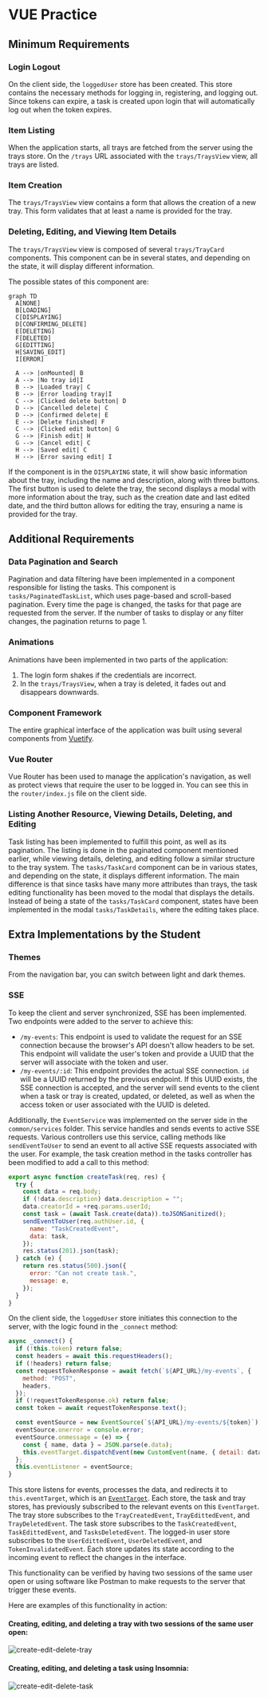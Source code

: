 # VUE Practice

## Minimum Requirements

### Login Logout

On the client side, the `loggedUser` store has been created. This store contains the necessary methods for logging in, registering, and logging out. Since tokens can expire, a task is created upon login that will automatically log out when the token expires.

### Item Listing

When the application starts, all trays are fetched from the server using the trays store. On the `/trays` URL associated with the `trays/TraysView` view, all trays are listed.

### Item Creation

The `trays/TraysView` view contains a form that allows the creation of a new tray. This form validates that at least a name is provided for the tray.

### Deleting, Editing, and Viewing Item Details

The `trays/TraysView` view is composed of several `trays/TrayCard` components. This component can be in several states, and depending on the state, it will display different information.

The possible states of this component are:

```mermaid
graph TD
  A[NONE]
  B[LOADING]
  C[DISPLAYING]
  D[CONFIRMING_DELETE]
  E[DELETING]
  F[DELETED]
  G[EDITTING]
  H[SAVING_EDIT]
  I[ERROR]

  A --> |onMounted| B
  A --> |No tray id|I
  B --> |Loaded tray| C
  B --> |Error loading tray|I
  C --> |Clicked delete button| D
  D --> |Cancelled delete| C
  D --> |Confirmed delete| E
  E --> |Delete finished| F
  C --> |Clicked edit button| G
  G --> |Finish edit| H
  G --> |Cancel edit| C
  H --> |Saved edit| C
  H --> |Error saving edit| I
```

If the component is in the `DISPLAYING` state, it will show basic information about the tray, including the name and description, along with three buttons. The first button is used to delete the tray, the second displays a modal with more information about the tray, such as the creation date and last edited date, and the third button allows for editing the tray, ensuring a name is provided for the tray.

## Additional Requirements

### Data Pagination and Search

Pagination and data filtering have been implemented in a component responsible for listing the tasks. This component is `tasks/PaginatedTaskList`, which uses page-based and scroll-based pagination. Every time the page is changed, the tasks for that page are requested from the server. If the number of tasks to display or any filter changes, the pagination returns to page 1.

### Animations

Animations have been implemented in two parts of the application:

1. The login form shakes if the credentials are incorrect.
2. In the `trays/TraysView`, when a tray is deleted, it fades out and disappears downwards.

### Component Framework

The entire graphical interface of the application was built using several components from [Vuetify](https://vuetifyjs.com/en/).

### Vue Router

Vue Router has been used to manage the application's navigation, as well as protect views that require the user to be logged in. You can see this in the `router/index.js` file on the client side.

### Listing Another Resource, Viewing Details, Deleting, and Editing

Task listing has been implemented to fulfill this point, as well as its pagination. The listing is done in the paginated component mentioned earlier, while viewing details, deleting, and editing follow a similar structure to the tray system. The `tasks/TaskCard` component can be in various states, and depending on the state, it displays different information. The main difference is that since tasks have many more attributes than trays, the task editing functionality has been moved to the modal that displays the details. Instead of being a state of the `tasks/TaskCard` component, states have been implemented in the modal `tasks/TaskDetails`, where the editing takes place.

## Extra Implementations by the Student

### Themes

From the navigation bar, you can switch between light and dark themes.

### SSE

To keep the client and server synchronized, SSE has been implemented. Two endpoints were added to the server to achieve this:

- `/my-events`: This endpoint is used to validate the request for an SSE connection because the browser's API doesn't allow headers to be set. This endpoint will validate the user's token and provide a UUID that the server will associate with the token and user.
- `/my-events/:id`: This endpoint provides the actual SSE connection. `id` will be a UUID returned by the previous endpoint. If this UUID exists, the SSE connection is accepted, and the server will send events to the client when a task or tray is created, updated, or deleted, as well as when the access token or user associated with the UUID is deleted.

Additionally, the `EventService` was implemented on the server side in the `common/services` folder. This service handles and sends events to active SSE requests. Various controllers use this service, calling methods like `sendEventToUser` to send an event to all active SSE requests associated with the user. For example, the task creation method in the tasks controller has been modified to add a call to this method:

```js
export async function createTask(req, res) {
  try {
    const data = req.body;
    if (!data.description) data.description = "";
    data.creatorId = +req.params.userId;
    const task = (await Task.create(data)).toJSONSanitized();
    sendEventToUser(req.authUser.id, {
      name: "TaskCreatedEvent",
      data: task,
    });
    res.status(201).json(task);
  } catch (e) {
    return res.status(500).json({
      error: "Can not create task.",
      message: e,
    });
  }
}
```

On the client side, the `loggedUser` store initiates this connection to the server, with the logic found in the `_connect` method:

```js
async _connect() {
  if (!this.token) return false;
  const headers = await this.requestHeaders();
  if (!headers) return false;
  const requestTokenResponse = await fetch(`${API_URL}/my-events`, {
    method: "POST",
    headers,
  });
  if (!requestTokenResponse.ok) return false;
  const token = await requestTokenResponse.text();

  const eventSource = new EventSource(`${API_URL}/my-events/${token}`);
  eventSource.onerror = console.error;
  eventSource.onmessage = (e) => {
    const { name, data } = JSON.parse(e.data);
    this.eventTarget.dispatchEvent(new CustomEvent(name, { detail: data }));
  };
  this.eventListener = eventSource;
}
```

This store listens for events, processes the data, and redirects it to `this.eventTarget`, which is an [`EventTarget`](https://developer.mozilla.org/en-US/docs/Web/API/EventTarget). Each store, the task and tray stores, has previously subscribed to the relevant events on this `EventTarget`. The tray store subscribes to the `TrayCreatedEvent`, `TrayEdittedEvent`, and `TrayDeletedEvent`. The task store subscribes to the `TaskCreatedEvent`, `TaskEdittedEvent`, and `TasksDeletedEvent`. The logged-in user store subscribes to the `UserEdittedEvent`, `UserDeletedEvent`, and `TokenInvalidatedEvent`. Each store updates its state according to the incoming event to reflect the changes in the interface.

This functionality can be verified by having two sessions of the same user open or using software like Postman to make requests to the server that trigger these events.

Here are examples of this functionality in action:

#### Creating, editing, and deleting a tray with two sessions of the same user open:

![create-edit-delete-tray](./imgs/create-edit-delete-tray.gif)

#### Creating, editing, and deleting a task using Insomnia:

![create-edit-delete-task](./imgs/create-edit-delete-task.gif)
